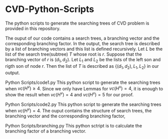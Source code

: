 # CVD-Python-Scripts
The python scripts to generate the searching trees of CVD problem is provided in this repository.

The ouput of our code contains a search trees, a branching vector and the corresponding branching factor.
In the output, the search tree is described by a list of branching vectors and this list is defined recursively.
Let $L$ be the list of the search tree(subtree) $T$ whose root is $r$.
Suppose that the branching vector of $r$ is $(d_1,d_2)$. Let $L_1$ and $L_2$ be the lists of the left son and rigth son of node $r$.
Then the list of $T$ is described as $\{(d_1,d_2),L_1,L_2\}$ in our output.

Python Scripts/code1.py This python script to generate the searching trees when $vc(H^v) \ge 4$. Since we only have Lemmas for $vc(H^v) = 4$, it is enough to show the result when $vc(H^v) = 4$ and $vc(H^v) = 5$ for our proof.

Python Scripts/code2.py This python script to generate the searching trees when $vc(H^v) = 4$. The ouput contains the structure of search trees, the branching vector and the corresponding branching factor,

Python Scripts/branching.py This python sctript is to calculate the branching factor of a branching vector.
